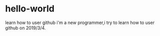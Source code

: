 # hello-world
learn how to user github
i'm a new programmer,i try to learn how to user github on 2019/3/4.
